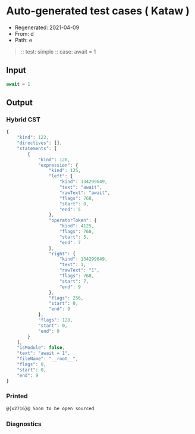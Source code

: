 # Auto-generated test cases ( Kataw )
- Regenerated: 2021-04-09
- From: d
- Path: e
> :: test: simple
> :: case: await = 1
## Input

`````js
await = 1
`````

## Output

### Hybrid CST

```javascript
{
    "kind": 122,
    "directives": [],
    "statements": [
        {
            "kind": 120,
            "expression": {
                "kind": 125,
                "left": {
                    "kind": 134299649,
                    "text": "await",
                    "rawText": "await",
                    "flags": 768,
                    "start": 0,
                    "end": 5
                },
                "operatorToken": {
                    "kind": 4125,
                    "flags": 768,
                    "start": 5,
                    "end": 7
                },
                "right": {
                    "kind": 134299649,
                    "text": 1,
                    "rawText": "1",
                    "flags": 768,
                    "start": 7,
                    "end": 9
                },
                "flags": 256,
                "start": 0,
                "end": 9
            },
            "flags": 128,
            "start": 0,
            "end": 9
        }
    ],
    "isModule": false,
    "text": "await = 1",
    "fileName": "__root__",
    "flags": 0,
    "start": 0,
    "end": 9
}
```

### Printed

```javascript
@{x2716}@ Soon to be open sourced
```

### Diagnostics

```javascript

```

